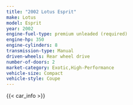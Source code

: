 ```yaml
---
title: "2002 Lotus Esprit"
make: Lotus
model: Esprit
year: 2002
engine-fuel-type: premium unleaded (required)
engine-hp: 350
engine-cylinders: 8
transmission-type: Manual
driven-wheels: Rear wheel drive
number-of-doors: 2
market-category: Exotic,High-Performance
vehicle-size: Compact
vehicle-style: Coupe
---
```


{{< car_info >}}
